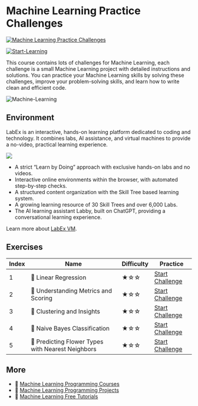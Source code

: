 # Machine Learning Practice Challenges

[![Machine Learning Practice Challenges](https://cover-creator.appbot.io/ml-practice-challenges.png)](https://labex.io/courses/ml-practice-challenges)

[![Start-Learning](https://img.shields.io/badge/Start-Learning-whitesmoke?style=for-the-badge)](https://labex.io/courses/ml-practice-challenges)

This course contains lots of challenges for Machine Learning, each challenge is a small Machine Learning project with detailed instructions and solutions. You can practice your Machine Learning skills by solving these challenges, improve your problem-solving skills, and learn how to write clean and efficient code.

![Machine-Learning](https://img.shields.io/badge/Machine-Learning-whitesmoke?style=for-the-badge&logo=machine-learning)


## Environment

LabEx is an interactive, hands-on learning platform dedicated to coding and technology. It combines labs, AI assistance, and virtual machines to provide a no-video, practical learning experience.

![](https://tutorial-screenshot.getvm.io/images/vm-1725247253.png)

- A strict “Learn by Doing” approach with exclusive hands-on labs and no videos.
- Interactive online environments within the browser, with automated step-by-step checks.
- A structured content organization with the Skill Tree based learning system.
- A growing learning resource of 30 Skill Trees and over 6,000 Labs.
- The AI learning assistant Labby, built on ChatGPT, providing a conversational learning experience.

Learn more about [LabEx VM](https://support.labex.io/using-labex/virtual-machine).

## Exercises

|   Index | Name                                             | Difficulty   | Practice                                                                                                                         |
|---------|--------------------------------------------------|--------------|----------------------------------------------------------------------------------------------------------------------------------|
|       1 | 🎯 Linear Regression                              | ★☆☆          | <a target='_blank' href='https://labex.io/labs/pandas-linear-regression-185171'>Start Challenge</a>                              |
|       2 | 🎯 Understanding Metrics and Scoring              | ★☆☆          | <a target='_blank' href='https://labex.io/labs/pandas-understanding-metrics-and-scoring-185172'>Start Challenge</a>              |
|       3 | 🎯 Clustering and Insights                        | ★☆☆          | <a target='_blank' href='https://labex.io/labs/python-clustering-and-insights-198286'>Start Challenge</a>                        |
|       4 | 🎯 Naive Bayes Classification                     | ★☆☆          | <a target='_blank' href='https://labex.io/labs/python-naive-bayes-classification-250427'>Start Challenge</a>                     |
|       5 | 🎯 Predicting Flower Types with Nearest Neighbors | ★☆☆          | <a target='_blank' href='https://labex.io/labs/python-predicting-flower-types-with-nearest-neighbors-256147'>Start Challenge</a> |

## More

- 🔗 [Machine Learning Programming Courses](https://github.com/labex-labs/awesome-programming-courses)
- 🔗 [Machine Learning Programming Projects](https://github.com/labex-labs/awesome-programming-projects)
- 🔗 [Machine Learning Free Tutorials](https://github.com/labex-labs/ml-free-tutorials)

